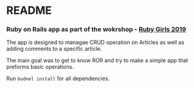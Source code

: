 # README

### Ruby on Rails app as part of the wokrshop - [Ruby Girls 2019](http://railsgirls.com/skopje.html)

The app is designed to managae CRUD operation on Articles as well as adding comments to a specific article. 

The main goal was to get to know ROR and try to make a simple app that preforms basic operations.

Run `budnel install` for all dependencies.


